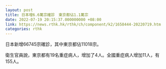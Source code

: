 ```yaml
---
layout: post
title: 日本增6.6萬宗確診　東京都佔1.1萬宗
date: 2022-07-19 20:15:37.000000000 +08:00
link: https://news.rthk.hk/rthk/ch/component/k2/1658444-20220719.htm
categories: rthk
---
```


日本新增66745宗確診，其中東京都佔11018宗。

衛生官員說，東京都有19名重症病人，增加了4人。全國重症病人增加11人，有155人。
 
